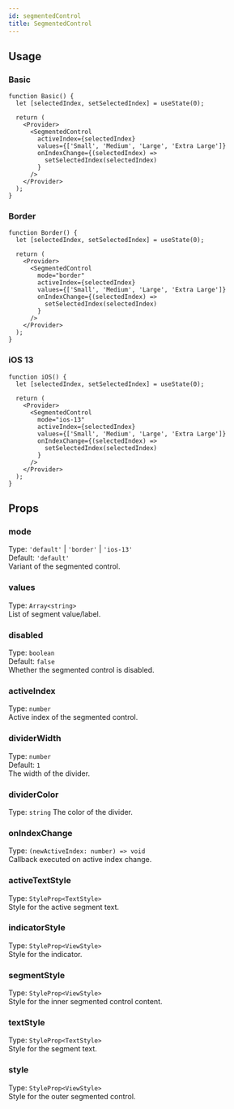 ```yaml
---
id: segmentedControl 
title: SegmentedControl 
---
```


## Usage 

### Basic

```tsx live
function Basic() {
  let [selectedIndex, setSelectedIndex] = useState(0);

  return (
    <Provider>
      <SegmentedControl
        activeIndex={selectedIndex}
        values={['Small', 'Medium', 'Large', 'Extra Large']}
        onIndexChange={(selectedIndex) =>
          setSelectedIndex(selectedIndex)
        }
      />
    </Provider>
  );
}
```

### Border

```tsx live
function Border() {
  let [selectedIndex, setSelectedIndex] = useState(0);

  return (
    <Provider>
      <SegmentedControl
        mode="border"
        activeIndex={selectedIndex}
        values={['Small', 'Medium', 'Large', 'Extra Large']}
        onIndexChange={(selectedIndex) =>
          setSelectedIndex(selectedIndex)
        }
      />
    </Provider>
  );
}
```

### iOS 13 

```tsx live
function iOS() {
  let [selectedIndex, setSelectedIndex] = useState(0);

  return (
    <Provider>
      <SegmentedControl
        mode="ios-13"
        activeIndex={selectedIndex}
        values={['Small', 'Medium', 'Large', 'Extra Large']}
        onIndexChange={(selectedIndex) =>
          setSelectedIndex(selectedIndex)
        }
      />
    </Provider>
  );
}
```

## Props

### mode

Type: `'default'` | `'border'` | `'ios-13'`  
Default: `'default'`  
Variant of the segmented control.

### values

Type: `Array<string>`  
List of segment value/label.

### disabled

Type: `boolean`  
Default: `false`  
Whether the segmented control is disabled.

### activeIndex

Type: `number`  
Active index of the segmented control.

### dividerWidth

Type: `number`  
Default: `1`  
The width of the divider.

### dividerColor

Type: `string`
The color of the divider.

### onIndexChange

Type: `(newActiveIndex: number) => void`  
Callback executed on active index change.

### activeTextStyle

Type: `StyleProp<TextStyle>`  
Style for the active segment text.

### indicatorStyle

Type: `StyleProp<ViewStyle>`  
Style for the indicator.

### segmentStyle

Type: `StyleProp<ViewStyle>`  
Style for the inner segmented control content.

### textStyle

Type: `StyleProp<TextStyle>`  
Style for the segment text.

### style

Type: `StyleProp<ViewStyle>`  
Style for the outer segmented control.

